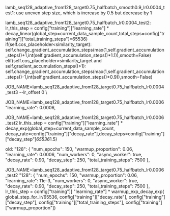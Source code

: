 lamb_seq128_adaptive_from128_target0.75_halfbatch_smooth0.9_lr0.0004_test1:
use uneven step size, which is increase by 0.5 but decrease by 1

lamb_seq128_adaptive_from128_target0.75_halfbatch_lr0.0004_test2:
        lr_this_step = config["training"]["learning_rate"] * decay_linear(global_step=current_data_sample_count,total_steps=config["training"]["total_training_steps"]*65536)
                if(self.cos_placeholder<similarity_target):
                    self.change_gradient_accumulation_steps(max(1,self.gradient_accumulation_steps()+1,int(self.gradient_accumulation_steps()*1.1)),smooth=False)
                elif(self.cos_placeholder>similarity_target and self.gradient_accumulation_steps()>1):
                    self.change_gradient_accumulation_steps(max(1,self.gradient_accumulation_steps()-1,int(self.gradient_accumulation_steps()*0.9)),smooth=False)


JOB_NAME=lamb_seq128_adaptive_from128_target0.75_halfbatch_lr0.0004_test3
        --lr_offset 0 \


JOB_NAME=lamb_seq128_adaptive_from128_target0.75_halfbatch_lr0.0006
            "learning_rate": 0.0006,


JOB_NAME=lamb_seq128_adaptive_from128_target0.75_halfbatch_lr0.0006_test2
        lr_this_step = config["training"]["learning_rate"] * decay_exp(global_step=current_data_sample_count, decay_rate=config["training"]["decay_rate"],decay_steps=config["training"]["decay_step"]*65536*1.5)


old:
        "128": {
            "num_epochs": 150,
            "warmup_proportion": 0.06,
            "learning_rate": 0.0006,
            "num_workers": 0,
            "async_worker": true,
            "decay_rate": 0.90,
            "decay_step": 250,
            "total_training_steps": 7500
        },

JOB_NAME=lamb_seq128_adaptive_from128_target0.75_halfbatch_lr0.0006_test2
        "128": {
            "num_epochs": 150,
            "warmup_proportion": 0.06,
            "learning_rate": 11e-3,
            "num_workers": 0,
            "async_worker": true,
            "decay_rate": 0.90,
            "decay_step": 250,
            "total_training_steps": 7500
        },
        lr_this_step = config["training"][
            "learning_rate"] * warmup_exp_decay_exp(
                global_step_for_lr/65536, config["training"]["decay_rate"],
                config["training"]["decay_step"],
                config["training"]["total_training_steps"],
                config["training"]["warmup_proportion"])